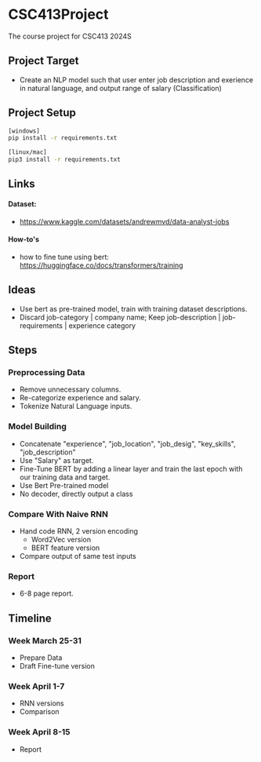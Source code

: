 # CSC413Project

The course project for CSC413 2024S

## Project Target

- Create an NLP model such that user enter job description and exerience in
  natural language, and output range of salary (Classification)

## Project Setup
```bash
[windows]
pip install -r requirements.txt

[linux/mac]
pip3 install -r requirements.txt
```

## Links

#### Dataset:

- https://www.kaggle.com/datasets/andrewmvd/data-analyst-jobs

#### How-to's

- how to fine tune using bert:
  https://huggingface.co/docs/transformers/training

## Ideas

- Use bert as pre-trained model, train with training dataset descriptions.
- Discard job-category | company name; Keep job-description | job-requirements
  | experience category

## Steps

### Preprocessing Data

- Remove unnecessary columns.
- Re-categorize experience and salary.
- Tokenize Natural Language inputs.

### Model Building

- Concatenate "experience", "job_location", "job_desig", "key_skills",
  "job_description"
- Use "Salary" as target.
- Fine-Tune BERT by adding a linear layer and train the last epoch with our
  training data and target.
- Use Bert Pre-trained model
- No decoder, directly output a class

### Compare With Naive RNN

- Hand code RNN, 2 version encoding
  - Word2Vec version
  - BERT feature version
- Compare output of same test inputs

### Report

- 6-8 page report.

## Timeline

### Week March 25-31

- Prepare Data
- Draft Fine-tune version

### Week April 1-7

- RNN versions
- Comparison

### Week April 8-15

- Report
